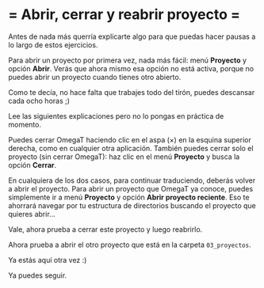 # = Abrir, cerrar y reabrir proyecto =

Antes de nada más querría explicarte algo para que puedas hacer pausas a lo largo de estos ejercicios.

Para abrir un proyecto por primera vez, nada más fácil: menú **Proyecto** y opción **Abrir**. Verás que ahora mismo esa opción no está activa, porque no puedes abrir un proyecto cuando tienes otro abierto.

Como te decía, no hace falta que trabajes todo del tirón, puedes descansar cada ocho horas ;)

Lee las siguientes explicaciones pero no lo pongas en práctica de momento.

Puedes cerrar OmegaT haciendo clic en el aspa (×) en la esquina superior derecha, como en cualquier otra aplicación. También puedes cerrar solo el proyecto (sin cerrar OmegaT): haz clic en el menú **Proyecto** y busca la opción **Cerrar**.

En cualquiera de los dos casos, para continuar traduciendo, deberás volver a abrir el proyecto. Para abrir un proyecto que OmegaT ya conoce, puedes simplemente ir a menú **Proyecto** y opción **Abrir proyecto reciente**. Eso te ahorrará navegar por tu estructura de directorios buscando el proyecto que quieres abrir...

Vale, ahora prueba a cerrar este proyecto y luego reabrirlo.

Ahora prueba a abrir el otro proyecto que está en la carpeta `03_proyectos`.

Ya estás aquí otra vez :)

Ya puedes seguir.
